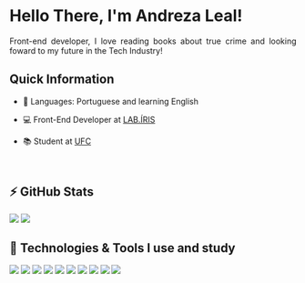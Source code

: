 <h1 align = "justify">Hello There, I'm Andreza Leal!</h1>

<p align = "justify">Front-end developer, I love reading books about true crime and looking foward to my future in the Tech Industry!</p>

<h2 align = "justify">Quick Information</h2>

- 💬 Languages: Portuguese and learning English

- 💻 Front-End Developer at [LAB.ÍRIS](https://irislab.ce.gov.br/)

- 📚 Student at [UFC](https://smd.ufc.br/pt/)

<br>
<h2> ⚡ GitHub Stats </h2>
    <img src="https://github-readme-stats.vercel.app/api?username=andrezaleal&count_private=true&hide=contribs&show_icons=true&bg_color=000&title_color=27C93F&text_color=FFF&icon_color=FFBD2E&border_color=FF5F56&hide_border=true" />
    <img src="https://github-readme-stats.vercel.app/api/top-langs/?username=andrezaleal&count_private=true&bg_color=000&title_color=FF5F56&text_color=FFF&icon_color=FFBD2E&border_color=FF5F56&hide_border=true&layout=compact&hide=Java,PHP,Ruby,HTML,CSS,SCSS,Hack,CoffeeScript,Less" />
<br/>
<h2> 🚀 Technologies & Tools I use and study </h2>

<p style="display: inline_block">
  <img src="https://img.shields.io/badge/JavaScript-flat?logo=JavaScript&style=for-the-badge&logoColor=FF5F56&labelColor=000&color=000&logoWidth=30" />
  <img src="https://img.shields.io/badge/TypeScript-007ACC?style=for-the-badge&logo=typescript&logoColor=white"/>
  <img src="https://img.shields.io/badge/React-20232A?style=for-the-badge&logo=react&logoColor=61DAFB"/>
  <img src="https://img.shields.io/badge/next.js-000000?style=for-the-badge&logo=nextdotjs&logoColor=white"/>
  <img src="https://img.shields.io/badge/HTML5-E34F26?style=for-the-badge&logo=html5&logoColor=white"/>
  <img src="https://img.shields.io/badge/CSS3-1572B6?style=for-the-badge&logo=css3&logoColor=white"/>
  <img src="https://img.shields.io/badge/Tailwind_CSS-38B2AC?style=for-the-badge&logo=tailwind-css&logoColor=white"/>
  <img src="https://img.shields.io/badge/GIT-E44C30?style=for-the-badge&logo=git&logoColor=white"/>
  <img src="https://img.shields.io/badge/Cypress-17202C?style=for-the-badge&logo=cypress&logoColor=white"/>
  <img src="https://img.shields.io/badge/Mocha-8D6748?style=for-the-badge&logo=Mocha&logoColor=white"/>
</p>


<br>


